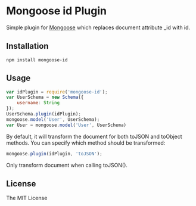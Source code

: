 Mongoose id Plugin
==========================

Simple plugin for [Mongoose](https://github.com/LearnBoost/mongoose) which replaces document attribute _id with id.

## Installation

`npm install mongoose-id`

## Usage

```javascript
var idPlugin = require('mongoose-id');
var UserSchema = new Schema({
    username: String
});
UserSchema.plugin(idPlugin);
mongoose.model('User', UserSchema);
var User = mongoose.model('User', UserSchema)
```

By default, it will transform the document for both toJSON and toObject methods. You can specify which method should be transformed:

```javascript
mongoose.plugin(idPlugin, 'toJSON');
```
Only transform document when calling toJSON().

## License

The MIT License

